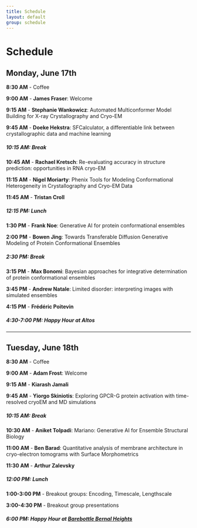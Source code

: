 ```yaml
---
title: Schedule  
layout: default  
group: schedule  
---
```


# Schedule

## Monday, June 17th

**8:30 AM** - Coffee

**9:00 AM** - **James Fraser**: Welcome

**9:15 AM** - **Stephanie Wankowicz**: Automated Multiconformer Model Building for X-ray Crystallography and Cryo-EM

**9:45 AM** - **Doeke Hekstra**: SFCalculator, a differentiable link between crystallographic data and machine learning

##### 10:15 AM: Break

**10:45 AM** - **Rachael Kretsch**: Re-evaluating accuracy in structure prediction: opportunities in RNA cryo-EM

**11:15 AM** - **Nigel Moriarty**: Phenix Tools for Modeling Conformational Heterogeneity in Crystallography and Cryo-EM Data

**11:45 AM** - **Tristan Croll**

##### 12:15 PM: Lunch

**1:30 PM** - **Frank Noe**: Generative AI for protein conformational ensembles

**2:00 PM** - **Bowen Jing**: Towards Transferable Diffusion Generative Modeling of Protein Conformational Ensembles

##### 2:30 PM: Break

**3:15 PM** - **Max Bonomi**: Bayesian approaches for integrative determination of protein conformational ensembles

**3:45 PM** - **Andrew Natale**: Limited disorder: interpreting images with simulated ensembles

**4:15 PM** - **Frédéric Poitevin**

##### 4:30-7:00 PM: Happy Hour at Altos

---

## Tuesday, June 18th

**8:30 AM** - Coffee

**9:00 AM** - **Adam Frost**: Welcome

**9:15 AM** - **Kiarash Jamali**

**9:45 AM** - **Yiorgo Skiniotis**: Exploring GPCR-G protein activation with time-resolved cryoEM and MD simulations

##### 10:15 AM: Break

**10:30 AM** - **Aniket Tolpadi**: Mariano: Generative AI for Ensemble Structural Biology

**11:00 AM** - **Ben Barad**: Quantitative analysis of membrane architecture in cryo-electron tomograms with Surface Morphometrics

**11:30 AM** - **Arthur Zalevsky**

##### 12:00 PM: Lunch

**1:00-3:00 PM** - Breakout groups: Encoding, Timescale, Lengthscale

**3:00-4:30 PM** - Breakout group presentations

##### 6:00 PM: Happy Hour at [Barebottle Bernal Heights](https://www.barebottle.com/bernal-heights-brewery-taproom)
```
